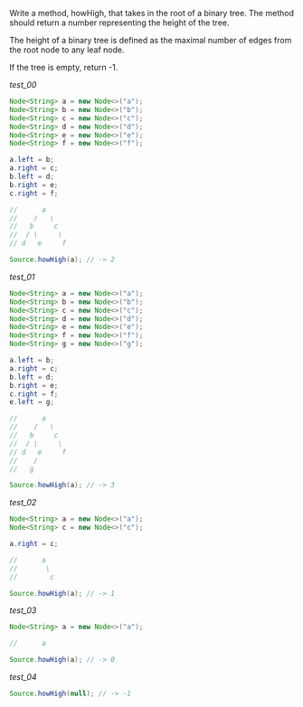 Write a method, howHigh, that takes in the root of a binary tree. The method should return a number representing the height of the tree.

The height of a binary tree is defined as the maximal number of edges from the root node to any leaf node.

If the tree is empty, return -1.

_test_00_

```java
Node<String> a = new Node<>("a");
Node<String> b = new Node<>("b");
Node<String> c = new Node<>("c");
Node<String> d = new Node<>("d");
Node<String> e = new Node<>("e");
Node<String> f = new Node<>("f");

a.left = b;
a.right = c;
b.left = d;
b.right = e;
c.right = f;

//      a
//    /   \
//   b     c
//  / \     \
// d   e     f

Source.howHigh(a); // -> 2
```

_test_01_

```java
Node<String> a = new Node<>("a");
Node<String> b = new Node<>("b");
Node<String> c = new Node<>("c");
Node<String> d = new Node<>("d");
Node<String> e = new Node<>("e");
Node<String> f = new Node<>("f");
Node<String> g = new Node<>("g");

a.left = b;
a.right = c;
b.left = d;
b.right = e;
c.right = f;
e.left = g;

//      a
//    /   \
//   b     c
//  / \     \
// d   e     f
//    /
//   g

Source.howHigh(a); // -> 3
```

_test_02_

```java
Node<String> a = new Node<>("a");
Node<String> c = new Node<>("c");

a.right = c;

//      a
//       \
//        c

Source.howHigh(a); // -> 1
```

_test_03_

```java
Node<String> a = new Node<>("a");

//      a

Source.howHigh(a); // -> 0
```

_test_04_

```java
Source.howHigh(null); // -> -1
```
